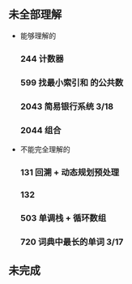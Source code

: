 ## 未全部理解
  - 能够理解的
    ### 244 计数器
    ### 599 找最小索引和 的公共数
    ### 2043 简易银行系统 3/18
    ### 2044 组合

  - 不能完全理解的
    ### 131 回溯 + 动态规划预处理
    ### 132 
    ### 503 单调栈 + 循环数组
    ### 720 词典中最长的单词 3/17

## 未完成
